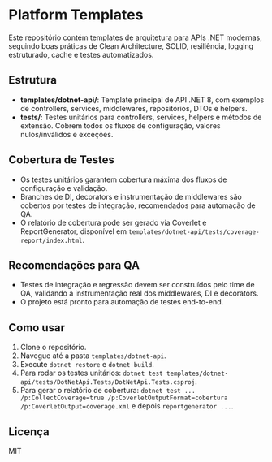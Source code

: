 # Platform Templates

Este repositório contém templates de arquitetura para APIs .NET modernas, seguindo boas práticas de Clean Architecture, SOLID, resiliência, logging estruturado, cache e testes automatizados.

## Estrutura
- **templates/dotnet-api/**: Template principal de API .NET 8, com exemplos de controllers, services, middlewares, repositórios, DTOs e helpers.
- **tests/**: Testes unitários para controllers, services, helpers e métodos de extensão. Cobrem todos os fluxos de configuração, valores nulos/inválidos e exceções.

## Cobertura de Testes
- Os testes unitários garantem cobertura máxima dos fluxos de configuração e validação.
- Branches de DI, decorators e instrumentação de middlewares são cobertos por testes de integração, recomendados para automação de QA.
- O relatório de cobertura pode ser gerado via Coverlet e ReportGenerator, disponível em `templates/dotnet-api/tests/coverage-report/index.html`.

## Recomendações para QA
- Testes de integração e regressão devem ser construídos pelo time de QA, validando a instrumentação real dos middlewares, DI e decorators.
- O projeto está pronto para automação de testes end-to-end.

## Como usar
1. Clone o repositório.
2. Navegue até a pasta `templates/dotnet-api`.
3. Execute `dotnet restore` e `dotnet build`.
4. Para rodar os testes unitários: `dotnet test templates/dotnet-api/tests/DotNetApi.Tests/DotNetApi.Tests.csproj`.
5. Para gerar o relatório de cobertura: `dotnet test ... /p:CollectCoverage=true /p:CoverletOutputFormat=cobertura /p:CoverletOutput=coverage.xml` e depois `reportgenerator ...`.

## Licença
MIT
